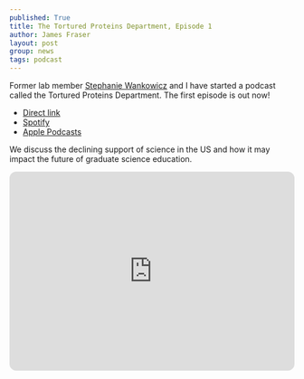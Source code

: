 ```yaml
---
published: True
title: The Tortured Proteins Department, Episode 1
author: James Fraser
layout: post
group: news
tags: podcast
---
```


Former lab member [Stephanie Wankowicz](https://wankowiczlab.com/) and I have started a podcast called the Tortured Proteins Department. The first episode is out now!

- [Direct link](http://cdn.fraserlab.com/audio/TTPD_1.mp3)
- [Spotify](https://open.spotify.com/show/10PHVouHr7pY8Q1p4QJ2EQ)
- [Apple Podcasts](https://podcasts.apple.com/us/podcast/the-tortured-proteins-department/id1802420696)

We discuss the declining support of science in the US and how it may impact the future of graduate science education.

<iframe style="border-radius:12px" src="https://open.spotify.com/embed/episode/5mJ6oN7zr4lKWU7zT2mobM?utm_source=generator" width="100%" height="352" frameBorder="0" allowfullscreen="" allow="autoplay; clipboard-write; encrypted-media; fullscreen; picture-in-picture" loading="lazy"></iframe>